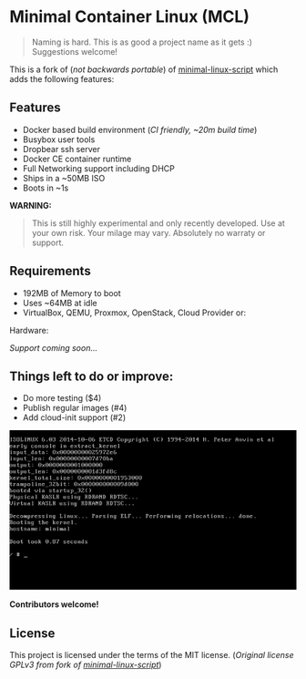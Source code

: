 # Minimal Container Linux (MCL)

> Naming is hard. This is as good a project name as it gets :)
> Suggestions welcome!

This is a fork of (*not backwards portable*) of [minimal-linux-script](https://github.com/ivandavidov/minimal-linux-script)
which adds the following features:

## Features

* Docker based build environment (*CI friendly, ~20m build time*)
* Busybox user tools
* Dropbear ssh server
* Docker CE container runtime
* Full Networking support including DHCP
* Ships in a ~50MB ISO
* Boots in ~1s

**WARNING:**

> This is still highly experimental and only recently developed.
> Use at your own risk. Your milage may vary.
> Absolutely no warraty or support.

## Requirements

* 192MB of Memory to boot
* Uses ~64MB at idle
* VirtualBox, QEMU, Proxmox, OpenStack, Cloud Provider or:

Hardware:

*Support coming soon...*

## Things left to do or improve:

* Do more testing ($4)
* Publish regular images (#4)
* Add cloud-init support (#2)

![Screenshot](screenshot.png)

**Contributors welcome!**

## License

This project is licensed under the terms of the MIT license.
(*Original license  GPLv3 from fork of [minimal-linux-script](https://github.com/ivandavidov/minimal-linux-script)*)
